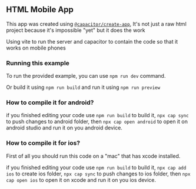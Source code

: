 ## HTML Mobile App

This app was created using [`@capacitor/create-app`](https://github.com/ionic-team/create-capacitor-app),
It's not just a raw html project because it's impossible "yet" but it does the work

Using vite to run the server and capacitor to contain the code so that it works on mobile phones

### Running this example

To run the provided example, you can use `npm run dev` command.

Or build it using `npm run build` and run it using `npm run preview`

### How to compile it for android?

if you finished editing your code use `npm run build` to build it,
`npx cap sync` to push changes to android folder,
then `npx cap open android` to open it on android studio and run it on you android device.

### How to compile it for ios?

First of all you should run this code on a "mac" that has xcode installed.

if you finished editing your code use `npm run build` to build it,
`npx cap add ios` to create ios folder,
`npx cap sync` to push changes to ios folder,
then `npx cap open ios` to open it on xcode and run it on you ios device.
